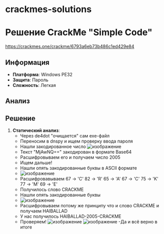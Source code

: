 # crackmes-solutions

# Решение CrackMe "Simple Code"
https://crackmes.one/crackme/6793a6eb73b486c1ed429e84

## Информация
- **Платформа**: Windows PE32
- **Защита**: Пароль
- **Сложность**: Легкая

## Анализ


## Решение
1. **Статический анализ**:
   - Через de4dot "очищается" сам exe-файл
   - Переносим в dnspy и ищем проверку ввода пароля
   - Нашли закодированное число
   ![изображение](https://github.com/user-attachments/assets/593587ff-d8c6-411b-8ecb-f97cd3ae8f88)
   - Текст "MjAwNQ==" закодирован в формате Base64
   - Расшифровываем его и получаем число 2005
   - Ищем дальше!
   - Нашли опять закодированные буквы в ASCII формате
   - ![изображение](https://github.com/user-attachments/assets/25b8edb5-de20-49d8-8da8-ae4ae7aababc)
   - Расшифровавываем 67  → 'C' 82  → 'R' 65  → 'A'  67  → 'C' 75  → 'K' 77  → 'M' 69  → 'E'
   - Получилось слово CRACKME
   - Нашли опять закодированные буквы
   - ![изображение](https://github.com/user-attachments/assets/cd400782-edb9-4e87-9d64-b9ef910f162b)
   - Расшифровываем потому же принципу что и слово CRACKME и получаем HAIBALLAD
   - У нас получилось HAIBALLAD-2005-CRACKME
   - Проверяем!
   ![изображение](https://github.com/user-attachments/assets/5de90c1f-4865-4594-adcf-f8f2bf646f92)
   ![изображение](https://github.com/user-attachments/assets/9d3022f8-384d-4a60-b733-3c287136415d)
   -Да и всё верно в итоге


   
